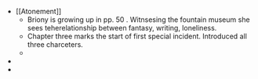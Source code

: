 - [[Atonement]]
	- Briony is growing up in pp. 50 . Witnsesing the fountain museum she sees teherelationship between fantasy, writing, loneliness.
	- Chapter three marks the start of first special incident. Introduced all three charceters.
	-
-
-